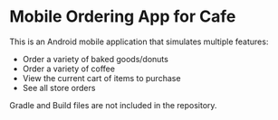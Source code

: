 # Mobile Ordering App for Cafe

This is an Android mobile application that simulates multiple features:
- Order a variety of baked goods/donuts
- Order a variety of coffee
- View the current cart of items to purchase
- See all store orders

Gradle and Build files are not included in the repository.
